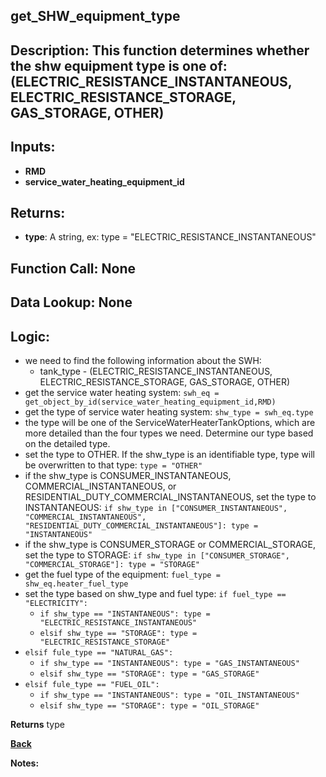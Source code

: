 ## get_SHW_equipment_type

## Description: This function determines whether the shw equipment type is one of: (ELECTRIC_RESISTANCE_INSTANTANEOUS, ELECTRIC_RESISTANCE_STORAGE, GAS_STORAGE, OTHER)

## Inputs:
- **RMD**
- **service_water_heating_equipment_id**

## Returns:
- **type**: A string, ex: type = "ELECTRIC_RESISTANCE_INSTANTANEOUS"

## Function Call: None  

## Data Lookup: None

## Logic:
- we need to find the following information about the SWH:
  - tank_type - (ELECTRIC_RESISTANCE_INSTANTANEOUS, ELECTRIC_RESISTANCE_STORAGE, GAS_STORAGE, OTHER)
- get the service water heating system: `swh_eq = get_object_by_id(service_water_heating_equipment_id,RMD)`
- get the type of service water heating system: `shw_type = swh_eq.type`
- the type will be one of the ServiceWaterHeaterTankOptions, which are more detailed than the four types we need.  Determine our type based on the detailed type.
- set the type to OTHER.  If the shw_type is an identifiable type, type will be overwritten to that type: `type = "OTHER"`
- if the shw_type is CONSUMER_INSTANTANEOUS, COMMERCIAL_INSTANTANEOUS, or RESIDENTIAL_DUTY_COMMERCIAL_INSTANTANEOUS, set the type to INSTANTANEOUS: `if shw_type in ["CONSUMER_INSTANTANEOUS", "COMMERCIAL_INSTANTANEOUS", "RESIDENTIAL_DUTY_COMMERCIAL_INSTANTANEOUS"]: type = "INSTANTANEOUS"`
- if the shw_type is CONSUMER_STORAGE or COMMERCIAL_STORAGE, set the type to STORAGE: `if shw_type in ["CONSUMER_STORAGE", "COMMERCIAL_STORAGE"]: type = "STORAGE"`
- get the fuel type of the equipment: `fuel_type = shw_eq.heater_fuel_type`
- set the type based on shw_type and fuel type: `if fuel_type == "ELECTRICITY":`
  - `if shw_type == "INSTANTANEOUS": type = "ELECTRIC_RESISTANCE_INSTANTANEOUS"`
  - `elsif shw_type == "STORAGE": type = "ELECTRIC_RESISTANCE_STORAGE"`
- `elsif fule_type == "NATURAL_GAS":`
  - `if shw_type == "INSTANTANEOUS": type = "GAS_INSTANTANEOUS"`
  - `elsif shw_type == "STORAGE": type = "GAS_STORAGE"`
- `elsif fule_type == "FUEL_OIL":`
  - `if shw_type == "INSTANTANEOUS": type = "OIL_INSTANTANEOUS"`
  - `elsif shw_type == "STORAGE": type = "OIL_STORAGE"`



**Returns** type

**[Back](../_toc.md)**

**Notes:**


